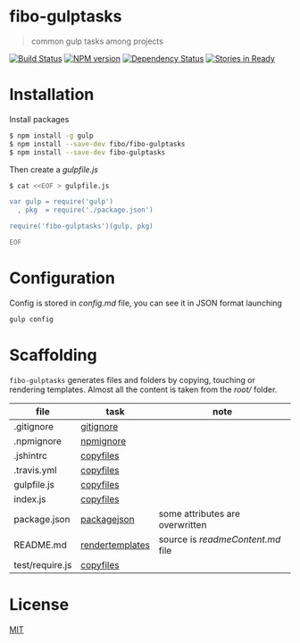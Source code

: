 # fibo-gulptasks

> common gulp tasks among projects

[![Build Status](https://travis-ci.org//fibo-gulptasks.png?branch=master)](https://travis-ci.org//fibo-gulptasks.png?branch=master) [![NPM version](https://badge.fury.io/js/fibo-gulptasks.png)](http://badge.fury.io/js/fibo-gulptasks) [![Dependency Status](https://gemnasium.com//fibo-gulptasks.png)](https://gemnasium.com//fibo-gulptasks) [![Stories in Ready](https://badge.waffle.io//fibo-gulptasks.png?label=ready&title=Ready)](https://waffle.io//fibo-gulptasks)

# Installation

Install packages

```bash
$ npm install -g gulp
$ npm install --save-dev fibo/fibo-gulptasks
$ npm install --save-dev fibo-gulptasks
```

Then create a *gulpfile.js*

```bash
$ cat <<EOF > gulpfile.js

var gulp = require('gulp')
  , pkg  = require('./package.json')

require('fibo-gulptasks')(gulp, pkg)

EOF
```

# Configuration

Config is stored in *config.md* file, you can see it in JSON format launching

```bash
gulp config
```

# Scaffolding

`fibo-gulptasks` generates files and folders by copying, touching or rendering templates.
Almost all the content is taken from the *root/* folder.

| file                               | task                                                                                                      | note                            |
|------------------------------------|-----------------------------------------------------------------------------------------------------------|---------------------------------|
|.gitignore                          |[gitignore](https://github.com/fibo/fibo-gulptasks/blob/master/config.md#gitignore)                       | |
|.npmignore                          |[npmignore](https://github.com/fibo/fibo-gulptasks/blob/master/config.md#npmignore)                       | |
|.jshintrc                           |[copyfiles](https://github.com/fibo/fibo-gulptasks/blob/master/config.md#copyfiles)                        | |
|.travis.yml                         |[copyfiles](https://github.com/fibo/fibo-gulptasks/blob/master/config.md#copyfiles)                        | |
|gulpfile.js                         |[copyfiles](https://github.com/fibo/fibo-gulptasks/blob/master/config.md#copyfiles)                        | |
|index.js                            |[copyfiles](https://github.com/fibo/fibo-gulptasks/blob/master/config.md#copyfiles)                        | |
|package.json                        |[packagejson](https://github.com/fibo/fibo-gulptasks/blob/master/config.md#packagejson)                   |some attributes are overwritten  |
|README.md                           |[rendertemplates](https://github.com/fibo/fibo-gulptasks/blob/master/config.md#rendertemplates)            |source is *readmeContent.md* file|
|test/require.js                     |[copyfiles](https://github.com/fibo/fibo-gulptasks/blob/master/config.md#copyfiles)                        | |



# License

[MIT](http://fibo.mit-license.org/)


